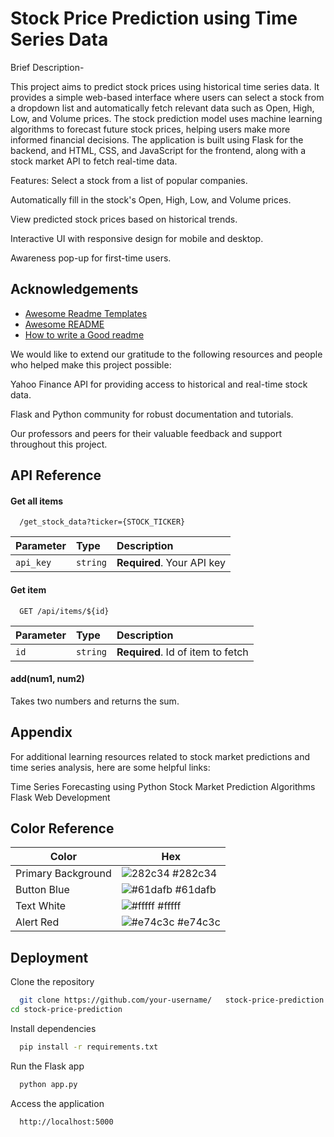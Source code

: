 
# Stock Price Prediction using Time Series Data

Brief Description-

This project aims to predict stock prices using historical time series data. It provides a simple web-based interface where users can select a stock from a dropdown list and automatically fetch relevant data such as Open, High, Low, and Volume prices. The stock prediction model uses machine learning algorithms to forecast future stock prices, helping users make more informed financial decisions. The application is built using Flask for the backend, and HTML, CSS, and JavaScript for the frontend, along with a stock market API to fetch real-time data.

Features:
Select a stock from a list of popular companies.

Automatically fill in the stock's Open, High, Low, and Volume prices.

View predicted stock prices based on historical trends.

Interactive UI with responsive design for mobile and desktop.

Awareness pop-up for first-time users.

## Acknowledgements

 - [Awesome Readme Templates](https://awesomeopensource.com/project/elangosundar/awesome-README-templates)
 - [Awesome README](https://github.com/matiassingers/awesome-readme)
 - [How to write a Good readme](https://bulldogjob.com/news/449-how-to-write-a-good-readme-for-your-github-project)

We would like to extend our gratitude to the following resources and people who helped make this project possible:

Yahoo Finance API for providing access to historical and real-time stock data.

Flask and Python community for robust documentation and tutorials.

Our professors and peers for their valuable feedback and support throughout this project.
## API Reference

#### Get all items

```http
  /get_stock_data?ticker={STOCK_TICKER}
```

| Parameter | Type     | Description                |
| :-------- | :------- | :------------------------- |
| `api_key` | `string` | **Required**. Your API key |

#### Get item

```http
  GET /api/items/${id}
```

| Parameter | Type     | Description                       |
| :-------- | :------- | :-------------------------------- |
| `id`      | `string` | **Required**. Id of item to fetch |

#### add(num1, num2)

Takes two numbers and returns the sum.


## Appendix

For additional learning resources related to stock market predictions and time series analysis, here are some helpful links:

Time Series Forecasting using Python
Stock Market Prediction Algorithms
Flask Web Development

## Color Reference

| Color             | Hex                                                                |
| ----------------- | ------------------------------------------------------------------ |
| Primary Background | ![282c34](https://via.placeholder.com/10/0a192f?text=+) #282c34 |
| Button Blue | ![#61dafb](https://via.placeholder.com/10/f8f8f8?text=+) #61dafb |
| Text White | ![#fffff](https://via.placeholder.com/10/00b48a?text=+) #fffff |
| Alert Red | ![#e74c3c](https://via.placeholder.com/10/00b48a?text=+) #e74c3c |


## Deployment

Clone the repository

```bash
  git clone https://github.com/your-username/   stock-price-prediction.git
cd stock-price-prediction

```

Install dependencies

```bash
  pip install -r requirements.txt

```


Run the Flask app

```bash
  python app.py

```

Access the application

```bash
  http://localhost:5000

```
